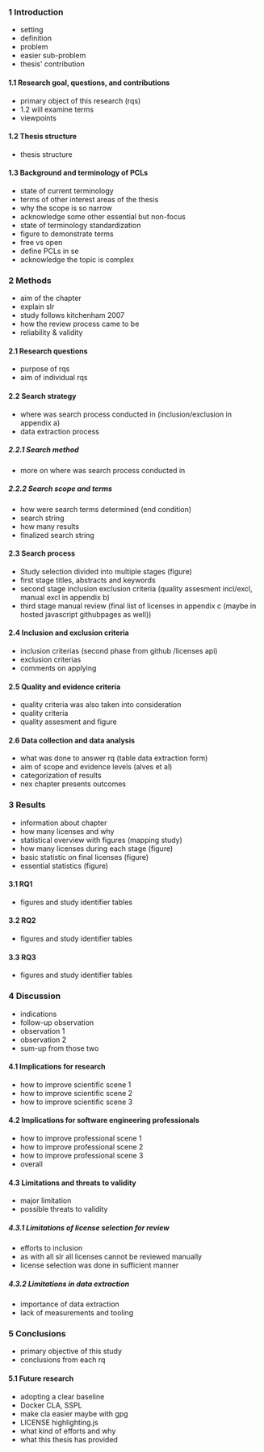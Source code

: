 ### 1 Introduction
- setting
- definition
- problem
- easier sub-problem
- thesis' contribution
#### 1.1 Research goal, questions, and contributions
- primary object of this research (rqs)
- 1.2 will examine terms
- viewpoints
#### 1.2 Thesis structure
- thesis structure
#### 1.3 Background and terminology of PCLs
- state of current terminology
- terms of other interest areas of the thesis
- why the scope is so narrow
- acknowledge some other essential but non-focus
- state of terminology standardization
- figure to demonstrate terms
- free vs open
- define PCLs in se
- acknowledge the topic is complex

### 2 Methods
- aim of the chapter
- explain slr
- study follows kitchenham 2007
- how the review process came to be
- reliability & validity
#### 2.1 Research questions
- purpose of rqs
- aim of individual rqs
#### 2.2 Search strategy
- where was search process conducted in (inclusion/exclusion in appendix a)
- data extraction process
##### 2.2.1 Search method
- more on where was search process conducted in
##### 2.2.2 Search scope and terms
- how were search terms determined (end condition)
- search string
- how many results
- finalized search string
#### 2.3 Search process
- Study selection divided into multiple stages (figure)
- first stage titles, abstracts and keywords
- second stage inclusion exclusion criteria (quality assesment incl/excl, manual excl in appendix b)
- third stage manual review (final list of licenses in appendix c (maybe in hosted javascript githubpages as well))
#### 2.4 Inclusion and exclusion criteria
- inclusion criterias (second phase from github /licenses api)
- exclusion criterias
- comments on applying
#### 2.5 Quality and evidence criteria
- quality criteria was also taken into consideration
- quality criteria
- quality assesment and figure
#### 2.6 Data collection and data analysis
- what was done to answer rq (table data extraction form)
- aim of scope and evidence levels (alves et al)
- categorization of results
- nex chapter presents outcomes

### 3 Results
- information about chapter
- how many licenses and why
- statistical overview with figures (mapping study)
- how many licenses during each stage (figure)
- basic statistic on final licenses (figure)
- essential statistics (figure)
#### 3.1 RQ1
- figures and study identifier tables
#### 3.2 RQ2
- figures and study identifier tables
#### 3.3 RQ3
- figures and study identifier tables

### 4 Discussion
- indications
- follow-up observation
- observation 1
- observation 2
- sum-up from those two
#### 4.1 Implications for research
- how to improve scientific scene 1
- how to improve scientific scene 2
- how to improve scientific scene 3
#### 4.2 Implications for software engineering professionals
- how to improve professional scene 1
- how to improve professional scene 2
- how to improve professional scene 3
- overall
#### 4.3 Limitations and threats to validity
- major limitation
- possible threats to validity
##### 4.3.1 Limitations of license selection for review
- efforts to inclusion
- as with all slr all licenses cannot be reviewed manually
- license selection was done in sufficient manner
##### 4.3.2 Limitations in data extraction
- importance of data extraction
- lack of measurements and tooling

### 5 Conclusions
- primary objective of this study
- conclusions from each rq
#### 5.1 Future research
- adopting a clear baseline
- Docker CLA, SSPL
- make cla easier maybe with gpg
- LICENSE highlighting.js
- what kind of efforts and why
- what this thesis has provided
